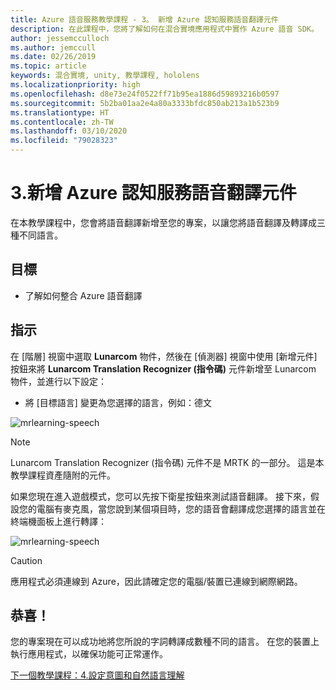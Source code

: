 ```yaml
---
title: Azure 語音服務教學課程 - 3。 新增 Azure 認知服務語音翻譯元件
description: 在此課程中，您將了解如何在混合實境應用程式中實作 Azure 語音 SDK。
author: jessemcculloch
ms.author: jemccull
ms.date: 02/26/2019
ms.topic: article
keywords: 混合實境, unity, 教學課程, hololens
ms.localizationpriority: high
ms.openlocfilehash: d8e73e24f0522ff71b95ea1886d59893216b0597
ms.sourcegitcommit: 5b2ba01aa2e4a80a3333bfdc850ab213a1b523b9
ms.translationtype: HT
ms.contentlocale: zh-TW
ms.lasthandoff: 03/10/2020
ms.locfileid: "79028323"
---
```

# <a name="3-adding-the-azure-cognitive-services-speech-translation-component"></a>3.新增 Azure 認知服務語音翻譯元件

在本教學課程中，您會將語音翻譯新增至您的專案，以讓您將語音翻譯及轉譯成三種不同語言。

## <a name="objectives"></a>目標

* 了解如何整合 Azure 語音翻譯

## <a name="instructions"></a>指示

在 [階層] 視窗中選取 **Lunarcom** 物件，然後在 [偵測器] 視窗中使用 [新增元件]  按鈕來將 **Lunarcom Translation Recognizer (指令碼)** 元件新增至 Lunarcom 物件，並進行以下設定：

* 將 [目標語言]  變更為您選擇的語言，例如：德文 

![mrlearning-speech](images/mrlearning-speech/tutorial3-section1-step1-1.png)

> [!NOTE]
> Lunarcom Translation Recognizer (指令碼) 元件不是 MRTK 的一部分。 這是本教學課程資產隨附的元件。

如果您現在進入遊戲模式，您可以先按下衛星按鈕來測試語音翻譯。 接下來，假設您的電腦有麥克風，當您說到某個項目時，您的語音會翻譯成您選擇的語言並在終端機面板上進行轉譯：

![mrlearning-speech](images/mrlearning-speech/tutorial3-section1-step1-2.png)

> [!CAUTION]
> 應用程式必須連線到 Azure，因此請確定您的電腦/裝置已連線到網際網路。

## <a name="congratulations"></a>恭喜！

您的專案現在可以成功地將您所說的字詞轉譯成數種不同的語言。 在您的裝置上執行應用程式，以確保功能可正常運作。

[下一個教學課程：4.設定意圖和自然語言理解](mrlearning-speechSDK-ch4.md)
